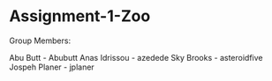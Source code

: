 # Assignment-1-Zoo

Group Members:

Abu Butt - Abubutt
Anas Idrissou - azedede
Sky Brooks - asteroidfive
Jospeh Planer - jplaner
